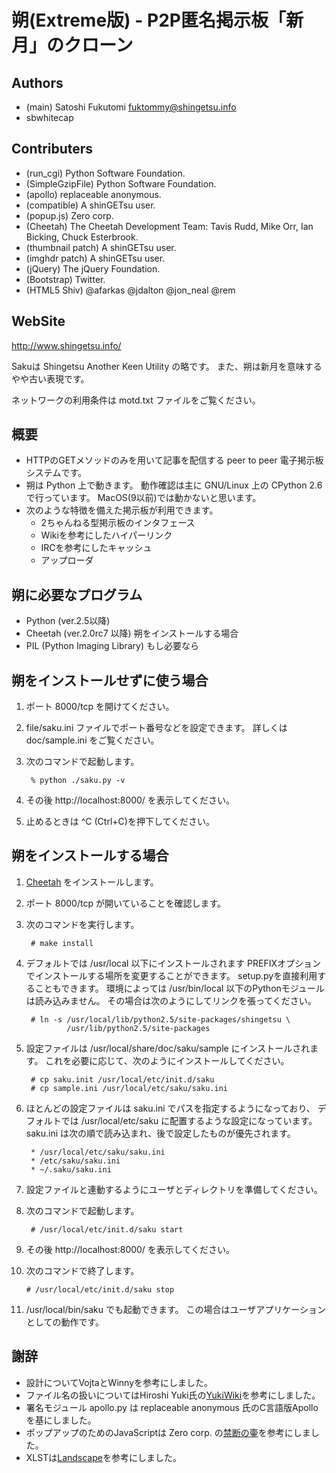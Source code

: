 朔(Extreme版) - P2P匿名掲示板「新月」のクローン
===============================================

Authors
-------
* (main) Satoshi Fukutomi <fuktommy@shingetsu.info>
* sbwhitecap

Contributers
------------
* (run_cgi) Python Software Foundation.
* (SimpleGzipFile) Python Software Foundation.
* (apollo) replaceable anonymous.
* (compatible) A shinGETsu user.
* (popup.js) Zero corp.
* (Cheetah) The Cheetah Development Team:
  Tavis Rudd, Mike Orr, Ian Bicking, Chuck Esterbrook.
* (thumbnail patch) A shinGETsu user.
* (imghdr patch) A shinGETsu user.
* (jQuery) The jQuery Foundation.
* (Bootstrap) Twitter.
* (HTML5 Shiv) @afarkas @jdalton @jon_neal @rem

WebSite
-------
  http://www.shingetsu.info/

Sakuは Shingetsu Another Keen Utility の略です。
また、朔は新月を意味するやや古い表現です。

ネットワークの利用条件は motd.txt ファイルをご覧ください。

概要
----
* HTTPのGETメソッドのみを用いて記事を配信する
  peer to peer 電子掲示板システムです。
* 朔は Python 上で動きます。
  動作確認は主に GNU/Linux 上の CPython 2.6 で行っています。
    MacOS(9以前)では動かないと思います。
* 次のような特徴を備えた掲示板が利用できます。
    * 2ちゃんねる型掲示板のインタフェース
    * Wikiを参考にしたハイパーリンク
    * IRCを参考にしたキャッシュ
    * アップローダ

朔に必要なプログラム
--------------------
* Python (ver.2.5以降)
* Cheetah (ver.2.0rc7 以降) 朔をインストールする場合
* PIL (Python Imaging Library) もし必要なら

朔をインストールせずに使う場合
------------------------------
1. ポート 8000/tcp を開けてください。
2. file/saku.ini ファイルでポート番号などを設定できます。
   詳しくは doc/sample.ini をご覧ください。
3. 次のコマンドで起動します。

        % python ./saku.py -v

4. その後 http://localhost:8000/ を表示してください。
5. 止めるときは ^C (Ctrl+C)を押下してください。

朔をインストールする場合
------------------------
1. [Cheetah](http://www.cheetahtemplate.org/) をインストールします。
2. ポート 8000/tcp が開いていることを確認します。
3. 次のコマンドを実行します。

        # make install

4. デフォルトでは /usr/local 以下にインストールされます
   PREFIXオプションでインストールする場所を変更することができます。
   setup.pyを直接利用することもできます。
   環境によっては /usr/bin/local 以下のPythonモジュールは読み込みません。
   その場合は次のようにしてリンクを張ってください。

        # ln -s /usr/local/lib/python2.5/site-packages/shingetsu \
                /usr/lib/python2.5/site-packages

5. 設定ファイルは /usr/local/share/doc/saku/sample にインストールされます。
   これを必要に応じて、次のようにインストールしてください。

        # cp saku.init /usr/local/etc/init.d/saku
        # cp sample.ini /usr/local/etc/saku/saku.ini

6. ほとんどの設定ファイルは saku.ini でパスを指定するようになっており、
   デフォルトでは /usr/local/etc/saku に配置するような設定になっています。
   saku.ini は次の順で読み込まれ、後で設定したものが優先されます。

        * /usr/local/etc/saku/saku.ini
        * /etc/saku/saku.ini
        * ~/.saku/saku.ini

7. 設定ファイルと連動するようにユーザとディレクトリを準備してください。
8. 次のコマンドで起動します。

        # /usr/local/etc/init.d/saku start

9. その後 http://localhost:8000/ を表示してください。
10. 次のコマンドで終了します。

        # /usr/local/etc/init.d/saku stop

11. /usr/local/bin/saku でも起動できます。
    この場合はユーザアプリケーションとしての動作です。

謝辞
----
* 設計についてVojtaとWinnyを参考にしました。
* ファイル名の扱いについてはHiroshi Yuki氏の[YukiWiki](http://www.hyuki.com/yukiwiki/)を参考にしました。
* 署名モジュール apollo.py は replaceable anonymous 氏のC言語版Apolloを基にしました。
* ポップアップのためのJavaScriptは  Zero corp. の[禁断の壷](http://tubo.80.kg/)を参考にしました。
* XLSTは[Landscape](http://sonic64.com/2005-03-16.html)を参考にしました。
